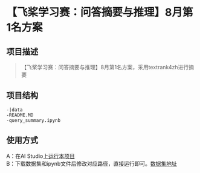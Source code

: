 # 【飞桨学习赛：问答摘要与推理】8月第1名方案

## 项目描述
> 【飞桨学习赛：问答摘要与推理】8月第1名方案，采用textrank4zh进行摘要

## 项目结构
```
-|data
-README.MD
-query_summary.ipynb
```
## 使用方式
A：在AI Studio上[运行本项目](https://aistudio.baidu.com/aistudio/projectdetail/4464845)  
B：下载数据集和ipynb文件后修改对应路径，直接运行即可。[数据集地址](https://aistudio.baidu.com/aistudio/datasetdetail/1407)
